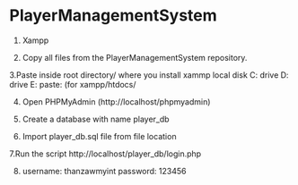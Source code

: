 # PlayerManagementSystem

1. Xampp

2. Copy all files from the PlayerManagementSystem repository.

3.Paste inside root directory/ where you install xammp local disk C: drive D: drive E: paste: (for xampp/htdocs/ 

4. Open PHPMyAdmin (http://localhost/phpmyadmin)

5. Create a database with name player_db

6. Import player_db.sql file from file location

7.Run the script http://localhost/player_db/login.php

8. username: thanzawmyint
   password: 123456
